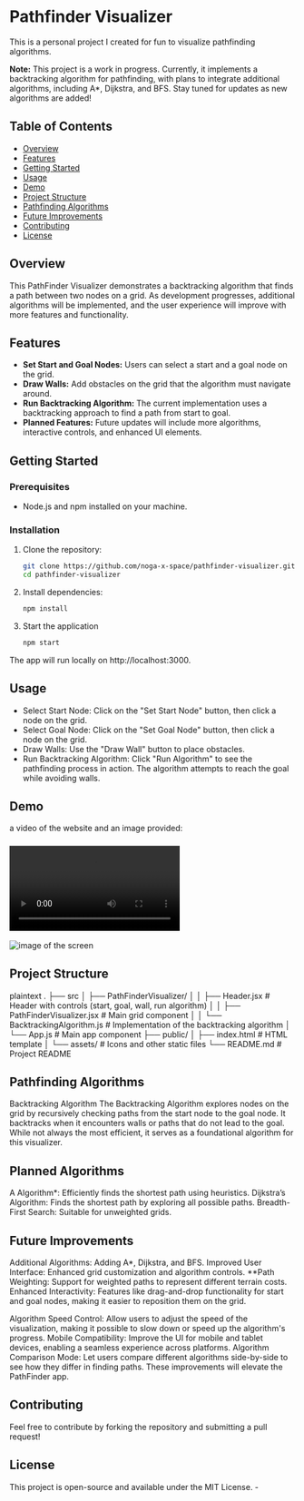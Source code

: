 # Pathfinder Visualizer

This is a personal project I created for fun to visualize pathfinding algorithms. 

**Note:** This project is a work in progress. Currently, it implements a backtracking algorithm for pathfinding, with plans to integrate additional algorithms, including A*, Dijkstra, and BFS. Stay tuned for updates as new algorithms are added!

## Table of Contents
- [Overview](#overview)
- [Features](#features)
- [Getting Started](#getting-started)
- [Usage](#usage)
- [Demo](#demo)
- [Project Structure](#project-structure)
- [Pathfinding Algorithms](#pathfinding-algorithms)
- [Future Improvements](#future-improvements)
- [Contributing](#contributing)
- [License](#license)



## Overview
This PathFinder Visualizer demonstrates a backtracking algorithm that finds a path between two nodes on a grid. As development progresses, additional algorithms will be implemented, and the user experience will improve with more features and functionality.


## Features
- **Set Start and Goal Nodes:** Users can select a start and a goal node on the grid.
- **Draw Walls:** Add obstacles on the grid that the algorithm must navigate around.
- **Run Backtracking Algorithm:** The current implementation uses a backtracking approach to find a path from start to goal.
- **Planned Features:** Future updates will include more algorithms, interactive controls, and enhanced UI elements.

## Getting Started

### Prerequisites
- Node.js and npm installed on your machine.

### Installation
1. Clone the repository:
   ```bash
   git clone https://github.com/noga-x-space/pathfinder-visualizer.git
   cd pathfinder-visualizer

2. Install dependencies:
   ```bash
   npm install

3. Start the application
   ```bash
   npm start
The app will run locally on http://localhost:3000.

## Usage
- Select Start Node: Click on the "Set Start Node" button, then click a node on the grid.
- Select Goal Node: Click on the "Set Goal Node" button, then click a node on the grid.
- Draw Walls: Use the "Draw Wall" button to place obstacles.
- Run Backtracking Algorithm: Click "Run Algorithm" to see the pathfinding process in action. The algorithm attempts to reach the goal while avoiding walls.



## Demo
 a video of the website and an image provided:
### ![Screen Recording](/demo.mp4)


![image of the screen](/smiley-demo.png)



## Project Structure
plaintext
.
├── src
│   ├── PathFinderVisualizer/
│   │   ├── Header.jsx              # Header with controls (start, goal, wall, run algorithm)
│   │   ├── PathFinderVisualizer.jsx # Main grid component
│   │   └── BacktrackingAlgorithm.js # Implementation of the backtracking algorithm
│   └── App.js                      # Main app component
├── public/
│   ├── index.html                  # HTML template
│   └── assets/                     # Icons and other static files
└── README.md                       # Project README

## Pathfinding Algorithms
Backtracking Algorithm
The Backtracking Algorithm explores nodes on the grid by recursively checking paths from the start node to the goal node. It backtracks when it encounters walls or paths that do not lead to the goal. While not always the most efficient, it serves as a foundational algorithm for this visualizer.

## Planned Algorithms
A Algorithm*: Efficiently finds the shortest path using heuristics.
Dijkstra’s Algorithm: Finds the shortest path by exploring all possible paths.
Breadth-First Search: Suitable for unweighted grids.
## Future Improvements
Additional Algorithms: Adding A*, Dijkstra, and BFS.
Improved User Interface: Enhanced grid customization and algorithm controls.
**Path Weighting: Support for weighted paths to represent different terrain costs.
Enhanced Interactivity: Features like drag-and-drop functionality for start and goal nodes, making it easier to reposition them on the grid.

Algorithm Speed Control: Allow users to adjust the speed of the visualization, making it possible to slow down or speed up the algorithm's progress.
Mobile Compatibility: Improve the UI for mobile and tablet devices, enabling a seamless experience across platforms.
Algorithm Comparison Mode: Let users compare different algorithms side-by-side to see how they differ in finding paths.
These improvements will elevate the PathFinder app.


## Contributing
Feel free to contribute by forking the repository and submitting a pull request!

## License
This project is open-source and available under the MIT License.  - 

